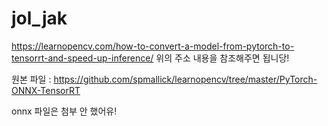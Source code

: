 # jol_jak
https://learnopencv.com/how-to-convert-a-model-from-pytorch-to-tensorrt-and-speed-up-inference/
위의 주소 내용을 참조해주면 됩니당!

원본 파일 : https://github.com/spmallick/learnopencv/tree/master/PyTorch-ONNX-TensorRT

onnx 파일은 첨부 안 했어유!
